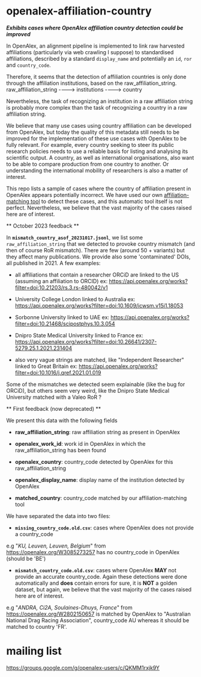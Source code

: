 # openalex-affiliation-country

***Exhibits cases where OpenAlex affiliation country detection could be improved***

In OpenAlex, an alignment pipeline is implemented to link raw harvested affiliations (particularly via web crawling I suppose) to standardised affiliations, described by a standard `display_name` and potentially an `id`, `ror` and `country_code`.

Therefore, it seems that the detection of affiliation countries is only done through the affiliation institutions, based on the raw_affiliation_string.
raw_affiliation_string ----> institutions ----> country

Nevertheless, the task of recognizing an institution in a raw affiliation string is probably more complex than the task of recognizing a country in a raw affiliation string.

We believe that many use cases using country affiliation can be developed from OpenAlex, but today the quality of this metadata still needs to be improved for the implementation of these use cases with OpenAlex to be fully relevant. For example, every country seeking to steer its public research policies needs to use a reliable basis for listing and analysing its scientific output.
A country, as well as international organisations, also want to be able to compare production from one country to another.
Or understanding the international mobility of researchers is also a matter of interest.

This repo lists a sample of cases where the country of affiliation present in OpenAlex appears potentially incorrect. We have used our own [affiliation-matching tool](https://github.com/dataesr/affiliation-matcher) to detect these cases, and this automatic tool itself is not perfect. Nevertheless, we believe that the vast majority of the cases raised here are of interest.

** October 2023 feedback **

In **`mismatch_country_asof_20231017.jsonl`**, we list some `raw_affiliation_string` that we detected to provoke country mismatch (and then of course RoR mismatch). There are few (around 50 + variants) but they affect many publications. We provide also some 'contaminated' DOIs, all published in 2021.
A few examples:

- all affiliations that contain a researcher ORCiD are linked to the US (assuming an affiliation to ORCID) ex: https://api.openalex.org/works?filter=doi:10.21203/rs.3.rs-480042/v1

- University College London linked to Australia ex: https://api.openalex.org/works?filter=doi:10.1609/icwsm.v15i1.18053

- Sorbonne University linked to UAE ex: https://api.openalex.org/works?filter=doi:10.21468/scipostphys.10.3.054

- Dnipro State Medical University linked to France ex: https://api.openalex.org/works?filter=doi:10.26641/2307-5279.25.1.2021.231404

- also very vague strings are matched, like "Independent Researcher" linked to Great Britain ex: https://api.openalex.org/works?filter=doi:10.1016/j.qref.2021.01.019

Some of the mismatches we detected seem explainable (like the bug for ORCiD), but others seem very weird, like the Dnipro State Medical University matched with a Valeo RoR ?

** First feedback (now deprecated) **

We present this data with the following fields

- **raw_affiliation_string**: raw affiliation string as present in OpenAlex

- **openalex_work_id**: work id in OpenAlex in which the raw_affiliation_string has been found

- **openalex_country**: country_code detected by OpenAlex for this raw_affiliation_string

- **openalex_display_name**: display name of the institution detected by OpenAlex

- **matched_country**: country_code matched by our affiliation-matching tool

  
We have separated the data into two files:

 -  **`missing_country_code.old.csv`**: cases where OpenAlex does not provide a country_code

e.g "*KU, Leuven, Leuven, Belgium*" from https://openalex.org/W3085273257 has no country_code in OpenAlex (should be 'BE')

 -  **`mismatch_country_code.old.csv`**: cases where OpenAlex **MAY** not provide an accurate country_code. Again these detections were done automatically and **does** contain errors for sure, it is **NOT** a golden dataset, but again, we believe that the vast majority of the cases raised here are of interest.

e.g "*ANDRA, Ci2A, Soulaines-Dhuys, France*" from https://openalex.org/W2802150657 is matched by OpenAlex to "Australian National Drag Racing Association", country_code AU whereas it should be matched to country 'FR'.


# mailing list

https://groups.google.com/g/openalex-users/c/QKMM1rxjk9Y
